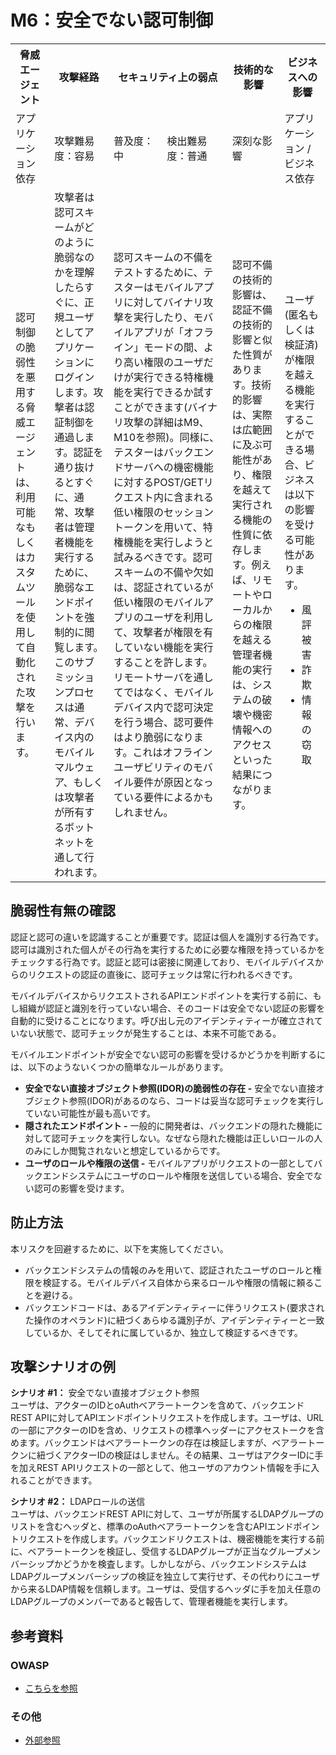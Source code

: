 # M6：安全でない認可制御

<table>
 <tr>
  <th>脅威エージェント</th>
  <th>攻撃経路</th>
  <th colspan="2">セキュリティ上の弱点</th>
  <th>技術的な影響</th>
  <th>ビジネスへの影響</th>
 </tr>
 <tr>
  <td>アプリケーション依存 </td>
  <td>攻撃難易度：容易</td>
  <td>普及度：中</td>
  <td>検出難易度：普通</td>
  <td>深刻な影響</td>
  <td>アプリケーション / ビジネス依存</td>
 </tr>
 <tr>
  <td>認可制御の脆弱性を悪用する脅威エージェントは、利用可能なもしくはカスタムツールを使用して自動化された攻撃を行います。</td>
  <td>攻撃者は認可スキームがどのように脆弱なのかを理解したらすぐに、正規ユーザとしてアプリケーションにログインします。攻撃者は認証制御を通過します。認証を通り抜けるとすぐに、通常、攻撃者は管理者機能を実行するために、脆弱なエンドポイントを強制的に閲覧します。このサブミッションプロセスは通常、デバイス内のモバイルマルウェア、もしくは攻撃者が所有するボットネットを通して行われます。</td>
  <td colspan="2">認可スキームの不備をテストするために、テスターはモバイルアプリに対してバイナリ攻撃を実行したり、モバイルアプリが「オフライン」モードの間、より高い権限のユーザだけが実行できる特権機能を実行できるか試すことができます(バイナリ攻撃の詳細はM9、M10を参照)。同様に、テスターはバックエンドサーバへの機密機能に対するPOST/GETリクエスト内に含まれる低い権限のセッショントークンを用いて、特権機能を実行しようと試みるべきです。認可スキームの不備や欠如は、認証されているが低い権限のモバイルアプリのユーザを利用して、攻撃者が権限を有していない機能を実行することを許します。リモートサーバを通してではなく、モバイルデバイス内で認可決定を行う場合、認可要件はより脆弱になります。これはオフラインユーザビリティのモバイル要件が原因となっている要件によるかもしれません。</td>
  <td>認可不備の技術的影響は、認証不備の技術的影響と似た性質があります。技術的影響は、実際は広範囲に及ぶ可能性があり、権限を越えて実行される機能の性質に依存します。例えば、リモートやローカルからの権限を越える管理者機能の実行は、システムの破壊や機密情報へのアクセスといった結果につながります。</td>
  <td>ユーザ(匿名もしくは検証済)が権限を越える機能を実行することができる場合、ビジネスは以下の影響を受ける可能性があります。
   <ul>
    <li> 風評被害</li>
    <li> 詐欺</li>
    <li> 情報の窃取</li>
   </ul>
  </td>
 </tr>
</table>


## 脆弱性有無の確認
認証と認可の違いを認識することが重要です。認証は個人を識別する行為です。認可は識別された個人がその行為を実行するために必要な権限を持っているかをチェックする行為です。認証と認可は密接に関連しており、モバイルデバイスからのリクエストの認証の直後に、認可チェックは常に行われるべきです。

モバイルデバイスからリクエストされるAPIエンドポイントを実行する前に、もし組織が認証と識別を行っていない場合、そのコードは安全でない認証の影響を自動的に受けることになります。呼び出し元のアイデンティティーが確立されていない状態で、認可チェックが発生することは、本来不可能である。

モバイルエンドポイントが安全でない認可の影響を受けるかどうかを判断するには、以下のようないくつかの簡単なルールがあります。

 - **安全でない直接オブジェクト参照(IDOR)の脆弱性の存在 -** 安全でない直接オブジェクト参照(IDOR)があるのなら、コードは妥当な認可チェックを実行していない可能性が最も高いです。
 - **隠されたエンドポイント -** 一般的に開発者は、バックエンドの隠れた機能に対して認可チェックを実行しない。なぜなら隠れた機能は正しいロールの人のみにしか閲覧されないと想定しているからです。
 - **ユーザのロールや権限の送信 -** モバイルアプリがリクエストの一部としてバックエンドシステムにユーザのロールや権限を送信している場合、安全でない認可の影響を受けます。

## 防止方法
本リスクを回避するために、以下を実施してください。
 - バックエンドシステムの情報のみを用いて、認証されたユーザのロールと権限を検証する。モバイルデバイス自体から来るロールや権限の情報に頼ることを避ける。
 - バックエンドコードは、あるアイデンティティーに伴うリクエスト(要求された操作のオペランド)に紐づくあらゆる識別子が、アイデンティティーと一致しているか、そしてそれに属しているか、独立して検証するべきです。


## 攻撃シナリオの例
**シナリオ #1：** 安全でない直接オブジェクト参照<br>
  ユーザは、アクターのIDとoAuthベアラートークンを含めて、バックエンドREST APIに対してAPIエンドポイントリクエストを作成します。ユーザは、URLの一部にアクターのIDを含め、リクエストの標準ヘッダーにアクセストークを含めます。バックエンドはベアラートークンの存在は検証しますが、ベアラートークンに紐づくアクターIDの検証はしません。その結果、ユーザはアクターIDに手を加えREST APIリクエストの一部として、他ユーザのアカウント情報を手に入れることができます。

**シナリオ #2：** LDAPロールの送信<br>
  ユーザは、バックエンドREST APIに対して、ユーザが所属するLDAPグループのリストを含むヘッダと、標準のoAuthベアラートークンを含むAPIエンドポイントリクエストを作成します。バックエンドリクエストは、機密機能を実行する前に、ベアラートークンを検証し、受信するLDAPグループが正当なグループメンバーシップかどうかを検査します。しかしながら、バックエンドシステムはLDAPグループメンバーシップの検証を独立して実行せず、その代わりにユーザから来るLDAP情報を信頼します。ユーザは、受信するヘッダに手を加え任意のLDAPグループのメンバーであると報告して、管理者機能を実行します。


## 参考資料
### OWASP
 - [こちらを参照](https://www.owasp.org/)

### その他 
 - [外部参照](http://cwe.mitre.org/)
